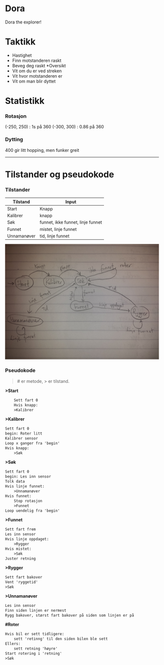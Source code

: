 # Dora
Dora the explorer!

# Taktikk 
* Hastighet
 * Finn motstanderen raskt
 * Beveg deg raskt
*Oversikt
 * Vit om du er ved streken
 * Vit hvor motstanderen er
 * Vit om man blir dyttet
 

# Statistikk

### Rotasjon
(-250, 250) : 1s på 360
(-300, 300) : 0.86 på 360

### Dytting 
400 gir litt hopping, men funker greit


--------------------

# Tilstander og pseudokode

### Tilstander  

| Tilstand    | Input                             |
|-------------|-----------------------------------|
| Start       | Knapp                             |
| Kalibrer    | knapp                             |
| Søk         | funnet, ikke funnet, linje funnet |
| Funnet      | mistet, linje funnet              |
| Unnamanøver | tid, linje funnet                 |  

<img src="img/tilstandsdiagram.jpg" />

### Pseudokode  

> \# er metode, > er tilstand.  

**>Start**  
```
	Sett fart 0
    Hvis knapp:
    >Kalibrer
```

**>Kalibrer**  
```
Sett fart 0
begin: Roter litt
Kalibrer sensor
Loop x ganger fra 'begin'
Hvis knapp:
    >Søk
```

**>Søk**  
```
Sett fart 0
begin: Les inn sensor
Tolk data
Hvis linje funnet:
	>Unnamanøver
Hvis funnet:
    Stop rotasjon
    >Funnet
Loop uendelig fra 'begin'
```

**>Funnet**  
```
Sett fart frem
Les inn sensor
Hvis linje oppdaget:
	>Rygger
Hvis mistet:
	>Søk
Juster retning
```

**>Rygger**  
```
Sett fart bakover
Vent 'ryggetid'
>Søk
```

**>Unnamanøver**  
```
Les inn sensor
Finn siden linjen er nermest
Rygg bakover, størst fart bakover på siden som linjen er på
```

**#Roter**
```
Hvis bil er sett tidligere:
	sett 'retinng' til den siden bilen ble sett
Ellers:
	sett retning 'høyre'
Start rotering i 'retning'
>Søk
```
